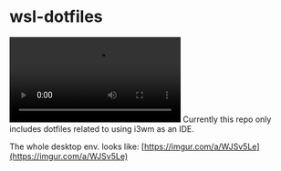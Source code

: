 # wsl-dotfiles
![](https://i.imgur.com/YMcz1pq.mp4)
Currently this repo only includes dotfiles related to using i3wm as an IDE.

The whole desktop env. looks like:
[https://imgur.com/a/WJSv5Le](https://imgur.com/a/WJSv5Le)
